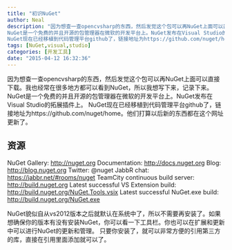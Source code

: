 ```yaml
---
title: "初识NuGet"
author: Neal
description: "因为想查一查opencvsharp的东西，然后发觉这个包可以再NuGet上面可以直接下载。我也经常在很多地方都可以看到NuGet，所以我想写下来，记录下来。 
NuGet是一个免费的并且开源的包管理器在微软的开发平台上。NuGet发布在Visual Studio的拓展插件上。 
NuGet现在已经移植到代码管理平台github了，链接地址为https://github.com/nuget/home。"
tags: [NuGet,visual,studio]
categories: [开发工具]
date: "2015-04-12 16:32:36"
---
```

因为想查一查opencvsharp的东西，然后发觉这个包可以再NuGet上面可以直接下载。我也经常在很多地方都可以看到NuGet，所以我想写下来，记录下来。
NuGet是一个免费的并且开源的包管理器在微软的开发平台上。NuGet发布在Visual Studio的拓展插件上。
NuGet现在已经移植到代码管理平台github了，链接地址为https://github.com/nuget/home。他们打算以后新的东西都在这个网址更新了。
## 资源 ##
NuGet Gallery: http://nuget.org
Documentation: http://docs.nuget.org
Blog: http://blog.nuget.org
Twitter: @nuget
JabbR chat: https://jabbr.net/#rooms/nuget
TeamCity continuous build server: http://build.nuget.org
Latest successful VS Extension build: http://build.nuget.org/NuGet.Tools.vsix
Latest successful NuGet.exe build: http://build.nuget.org/NuGet.exe

NuGet貌似自从vs2012版本之后就默认在系统中了，所以不需要再安装了。如果想确保你的版本有没有安装NuGet，你可以看一下工具栏。你也可以在扩展和更新中可以进行NuGet的更新和管理。
只要你安装了，就可以非常方便的引用第三方的库，直接在引用里面添加就可以了。
